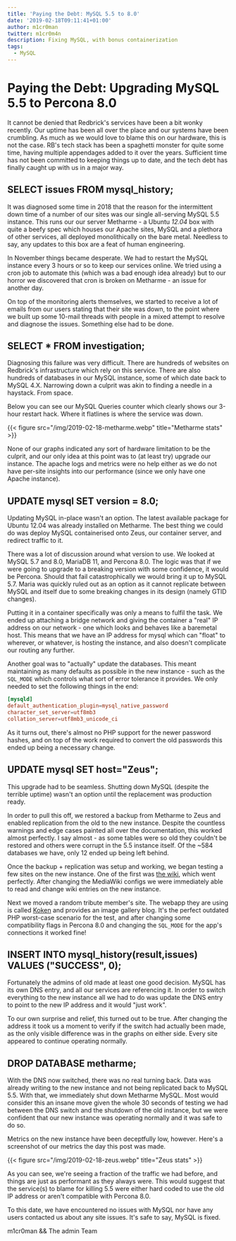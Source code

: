 ```yaml
---
title: 'Paying the Debt: MySQL 5.5 to 8.0'
date: '2019-02-18T09:11:41+01:00'
author: m1cr0man
twitter: m1cr0m4n
description: Fixing MySQL, with bonus containerization
tags:
  - MySQL
---
```


# Paying the Debt: Upgrading MySQL 5.5 to Percona 8.0

It cannot be denied that Redbrick's services have been a bit wonky recently.
Our uptime has been all over the place and our systems have been crumbling. As
much as we would love to blame this on our hardware, this is not the case. RB's
tech stack has been a spaghetti monster for quite some time, having multiple
appendages added to it over the years. Sufficient time has not been committed
to keeping things up to date, and the tech debt has finally caught up with us
in a major way.


## SELECT issues FROM mysql\_history;

It was diagnosed some time in 2018 that the reason for the intermittent down
time of a number of our sites was our single all-serving MySQL 5.5 instance.
This runs our our server Metharme - a Ubuntu _12.04_ box with quite a beefy
spec which houses our Apache sites, MySQL and a plethora of other services,
all deployed monolithically on the bare metal. Needless to say, any updates
to this box are a feat of human engineering.

In November things became desperate. We had to restart the MySQL instance
every 3 hours or so to keep our services online. We tried using a cron job
to automate this (which was a bad enough idea already) but to our horror we
discovered that cron is broken on Metharme - an issue for another day.

On top of the monitoring alerts themselves, we started to receive a lot of
emails from our users stating that their site was down, to the point where
we built up some 10-mail threads with people in a mixed attempt to resolve
and diagnose the issues. Something else had to be done.


## SELECT * FROM investigation;

Diagnosing this failure was very difficult. There are hundreds of websites
on Redbrick's infrastructure which rely on this service. There are also
hundreds of databases in our MySQL instance, some of which date back to
MySQL 4.X. Narrowing down a culprit was akin to finding a needle in a haystack.
From space.

Below you can see our MySQL Queries counter which clearly shows our 3-hour
restart hack. Where it flatlines is where the service was down.

{{< figure src="/img/2019-02-18-metharme.webp" title="Metharme stats" >}}


None of our graphs indicated any sort of hardware limitation to be the culprit,
and our only idea at this point was to (at least try) upgrade our instance.
The apache logs and metrics were no help either as we do not have per-site
insights into our performance (since we only have one Apache instance).


## UPDATE mysql SET version = 8.0;

Updating MySQL in-place wasn't an option. The latest available package for
Ubuntu 12.04 was already installed on Metharme. The best thing we could do
was deploy MySQL containerised onto Zeus, our container server, and redirect
traffic to it.

There was a lot of discussion around what version to use. We looked at MySQL 5.7
and 8.0, MariaDB 11, and Percona 8.0. The logic was that if we were going
to upgrade to a breaking version with some confidence, it would be Percona.
Should that fail catastrophically we would bring it up to MySQL 5.7. Maria
was quickly ruled out as an option as it cannot replicate between MySQL
and itself due to some breaking changes in its design (namely GTID changes).

Putting it in a container specifically was only a means to fulfil the task.
We ended up attaching a bridge network and giving the container a "real" IP
address on our network - one which looks and behaves like a baremetal host.
This means that we have an IP address for mysql which can "float" to wherever,
or whatever, is hosting the instance, and also doesn't complicate our
routing any further.

Another goal was to "actually" update the databases. This meant maintaining
as many defaults as possible in the new instance - such as the `SQL_MODE` which
controls what sort of error tolerance it provides. We only needed to set the
following things in the end:

```toml
[mysqld]
default_authentication_plugin=mysql_native_password
character_set_server=utf8mb3
collation_server=utf8mb3_unicode_ci
```

As it turns out, there's almost no PHP support for the newer password hashes,
and on top of the work required to convert the old passwords this ended up
being a necessary change.


## UPDATE mysql SET host="Zeus";

This upgrade had to be seamless. Shutting down MySQL (despite the terrible
uptime) wasn't an option until the replacement was production ready.

In order to pull this off, we restored a backup from Metharme to Zeus and
enabled replication from the old to the new instance. Despite the countless
warnings and edge cases painted all over the documentation, this worked
almost perfectly. I say almost - as some tables were so old they couldn't be
restored and others were corrupt in the 5.5 instance itself. Of the ~584
databases we have, only 12 ended up being left behind.

Once the backup + replication was setup and working, we began testing a few
sites on the new instance. One of the first was [the wiki](https://wiki.redbrick.dcu.ie/mw/Main_Page),
which went perfectly. After changing the MediaWiki configs we were immediately
able to read and change wiki entries on the new instance.

Next we moved a random tribute member's site. The webapp they are using is
called [Koken](http://koken.me/) and provides an image gallery blog. It's the
perfect outdated PHP worst-case scenario for the test, and after changing
some compatibility flags in Percona 8.0 and changing the `SQL_MODE` for
the app's connections it worked fine!


## INSERT INTO mysql\_history(result,issues) VALUES ("SUCCESS", 0); 

Fortunately the admins of old made at least one good decision. MySQL has its
own DNS entry, and all our services are referencing it. In order to switch
everything to the new instance all we had to do was update the DNS entry
to point to the new IP address and it would "just work".

To our own surprise and relief, this turned out to be true. After changing the
address it took us a moment to verify if the switch had actually been made, as
the only visible difference was in the graphs on either side. Every site
appeared to continue operating normally.


## DROP DATABASE metharme;

With the DNS now switched, there was no real turning back. Data was already
writing to the new instance and not being replicated back to MySQL 5.5. With
that, we immediately shut down Metharme MySQL. Most would consider this an
insane move given the whole 30 seconds of testing we had between the DNS switch
and the shutdown of the old instance, but we were confident that our new
instance was operating normally and it was safe to do so.

Metrics on the new instance have been deceptfully low, however. Here's a screenshot
of our metrics the day this post was made.

{{< figure src="/img/2019-02-18-zeus.webp" title="Zeus stats" >}}

As you can see, we're seeing a fraction of the traffic we had before, and things
are just as performant as they always were. This would
suggest that the service(s) to blame for killing 5.5 were either hard coded to use
the old IP address or aren't compatible with Percona 8.0.

To this date, we have encountered no issues with MySQL nor have any users
contacted us about any site issues. It's safe to say, MySQL is fixed.


m1cr0man && The admin Team
